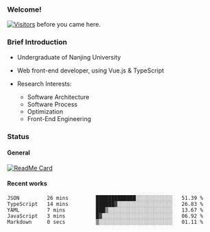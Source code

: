 ### Welcome!

[![Visitors](https://visitor-badge.laobi.icu/badge?page_id=HermitSun.HermitSun)]() before you came here.

### Brief Introduction

- Undergraduate of Nanjing University

- Web front-end developer, using Vue.js & TypeScript

- Research Interests: 
  - Software Architecture
  - Software Process
  - Optimization
  - Front-End Engineering

### Status

#### General

[![ReadMe Card](https://github-readme-stats.hermitsun.vercel.app/api?username=HermitSun&count_private=true&show_icons=true)]()

#### Recent works

<!--START_SECTION:waka-->
```text
JSON         26 mins         █████████████░░░░░░░░░░░░   51.39 % 
TypeScript   14 mins         ██████▓░░░░░░░░░░░░░░░░░░   26.83 % 
YAML         7 mins          ███▒░░░░░░░░░░░░░░░░░░░░░   13.67 % 
JavaScript   3 mins          █▓░░░░░░░░░░░░░░░░░░░░░░░   06.92 % 
Markdown     0 secs          ▒░░░░░░░░░░░░░░░░░░░░░░░░   01.11 % 
```
<!--END_SECTION:waka-->
